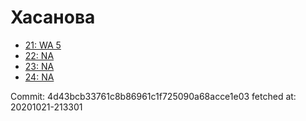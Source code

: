 # Хасанова
- [21: WA 5](21.md)
- [22: NA](22.md)
- [23: NA](23.md)
- [24: NA](24.md)

Commit: 4d43bcb33761c8b86961c1f725090a68acce1e03
 fetched at: 20201021-213301
